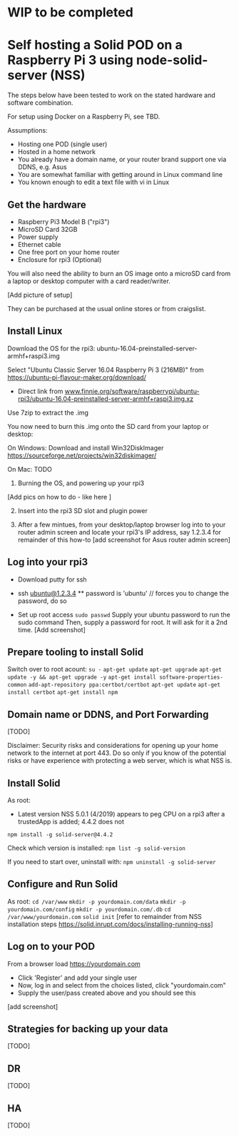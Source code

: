 # WIP to be completed

# Self hosting a Solid POD on a Raspberry Pi 3 using node-solid-server (NSS)

The steps below have been tested to work on the stated hardware and software combination.

For setup using Docker on a Raspberry Pi, see TBD.

Assumptions:
* Hosting one POD (single user)
* Hosted in a home network
* You already have a domain name, or your router brand support one via DDNS, e.g. Asus
* You are somewhat familiar with getting around in Linux command line
* You known enough to edit a text file with vi in Linux

## Get the hardware

* Raspberry Pi3 Model B ("rpi3")
* MicroSD Card 32GB
* Power supply
* Ethernet cable
* One free port on your home router
* Enclosure for rpi3 (Optional)

You will also need the ability to burn an OS image onto a microSD card from a laptop or desktop computer with a card reader/writer.

[Add picture of setup]

They can be purchased at the usual online stores or from craigslist.

## Install Linux

Download the OS for the rpi3:
ubuntu-16.04-preinstalled-server-armhf+raspi3.img

Select "Ubuntu Classic Server 16.04 Raspberry Pi 3 (216MB)" from https://ubuntu-pi-flavour-maker.org/download/  
* Direct link from www.finnie.org/software/raspberrypi/ubuntu-rpi3/ubuntu-16.04-preinstalled-server-armhf+raspi3.img.xz

Use 7zip to extract the .img

You now need to burn this .img onto the SD card from your laptop or desktop:

On Windows:
Download and install Win32DiskImager
https://sourceforge.net/projects/win32diskimager/

On Mac:
TODO

1. Burning the OS, and powering up your rpi3

[Add pics on how to do - like here ]

2. Insert into the rpi3 SD slot and plugin power

3. After a few mintues, from your desktop/laptop browser log into to your router admin screen and locate your rpi3's IP address, say 1.2.3.4 for remainder of this how-to
   [add screenshot for Asus router admin screen]

## Log into your rpi3

* Download putty for ssh

* ssh ubuntu@1.2.3.4
** password is 'ubuntu'
// forces you to change the password, do so

* Set up root access
```sudo passwd```
Supply your ubuntu password to run the sudo command
Then, supply a password for root.  It will ask for it a 2nd time.
[Add screenshot]

## Prepare tooling to install Solid

Switch over to root acount:
```su -```
```apt-get update```
```apt-get upgrade```
```apt-get update -y && apt-get upgrade -y```
```apt-get install software-properties-common```
```add-apt-repository ppa:certbot/certbot```
```apt-get update```
```apt-get install certbot```
```apt-get install npm```

## Domain name or DDNS, and Port Forwarding

[TODO]

Disclaimer:  Security risks and considerations for opening up your home network to the internet at port 443.  Do so only if you know of the potential risks or have experience with protecting a web server, which is what NSS is.

## Install Solid

As root:
* Latest version NSS 5.0.1 (4/2019) appears to peg CPU on a rpi3 after a trustedApp is added; 4.4.2 does not

```npm install -g solid-server@4.4.2```

Check which version is installed:
```npm list -g solid-version```

If you need to start over, uninstall with:
```npm uninstall -g solid-server```

## Configure and Run Solid

As root:
```cd /var/www```
```mkdir -p yourdomain.com/data```
```mkdir -p yourdomain.com/config```
```mkdir -p yourdomain.com/.db```
```cd /var/www/yourdomain.com```
```solid init```
[refer to remainder from NSS installation steps https://solid.inrupt.com/docs/installing-running-nss]

## Log on to your POD

From a browser load
https://yourdomain.com

* Click 'Register' and add your single user
* Now, log in and select from the choices listed, click "yourdomain.com"
* Supply the user/pass created above and you should see this

[add screenshot]

## Strategies for backing up your data

[TODO]

## DR

[TODO]

## HA

[TODO]
